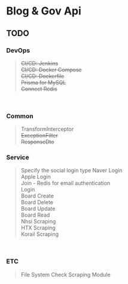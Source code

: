 # Blog & Gov Api

## TODO

### DevOps

> ~~CI/CD: Jenkins~~  
> ~~CI/CD: Docker Compose~~  
> ~~CI/CD: Dockerfile~~  
> ~~Prisma for MySQL~~  
> ~~Connect Redis~~

<br/>

### Common

> TransformInterceptor  
> ~~ExceptionFilter~~  
> ~~ResponseDto~~

### Service

> Specify the social login type
> Naver Login  
> Apple Login  
> Join - Redis for email authentication  
> Login  
> Board Create  
> Board Delete  
> Board Update  
> Board Read  
> Nhsi Scraping  
> HTX Scraping  
> Korail Scraping

<br/>

### ETC

> File System
> Check Scraping Module
